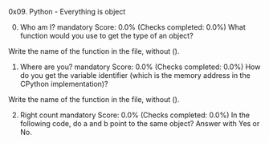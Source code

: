 0x09. Python - Everything is object

0. Who am I?
mandatory
Score: 0.0% (Checks completed: 0.0%)
What function would you use to get the type of an object?

Write the name of the function in the file, without ().

1. Where are you?
mandatory
Score: 0.0% (Checks completed: 0.0%)
How do you get the variable identifier (which is the memory address in the CPython implementation)?

Write the name of the function in the file, without ().

2. Right count
mandatory
Score: 0.0% (Checks completed: 0.0%)
In the following code, do a and b point to the same object? Answer with Yes or No.
